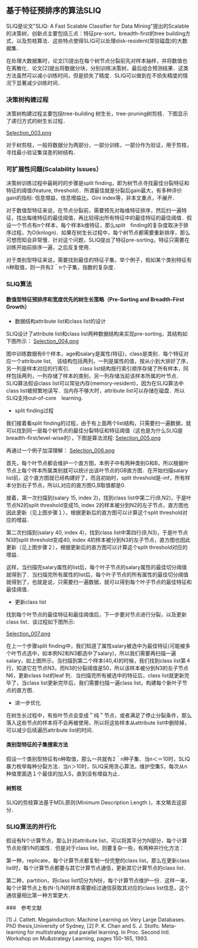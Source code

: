 ## 基于特征预排序的算法SLIQ

SLIQ是论文"SLIQ: A Fast Scalable Classifier for Data Mining"提出的Scalable的决策树，创新点主要包括三点：特征pre-sort，breadth-first的tree building方式，以及剪枝算法．这些特点使得SLIQ可以处理disk-resident(常驻磁盘)的大数据集．

在处理大数据集时，论文[1]提出在每个树节点分裂前先对样本抽样，并将数值也在离散化．论文[2]提出将数据分块，分别训练决策树，最后组合预测结果．这类方法虽然可以减小训练时间，但是损失了精度．SLIQ可以做到在不损失精度的情况下显著减少训练时间．



### 决策树构建过程

决策树构建过程主要包括tree-building 树生长，tree-pruning树剪枝．下图显示了递归方式的树生长过程．

[Selection_003.png]()

对于树剪枝，一般将数据分为两部分，一部分训练，一部分作为验证，用于剪枝，寻找最小验证集误差的树结构．


### 可扩展性问题(Scalability Issues）

决策树训练过程中最耗时的步骤是split finding，即为树节点寻找最佳分裂特征和特征的阈值(feature, threshold)．所谓最佳就是分裂后gain最大，有多种评价gain的指标: 信息增益，信息增益比，Gini index等，非本文重点，不展开．

对于数值型特征来说，在节点分裂前，需要预先对每维特征排序，然后扫一遍特征，找出每维特征的最佳阈值，再比较得出所有特征中的最佳特征的最佳阈值．假设一个节点有n个样本，每个样本k维特征，那么split　finding的复杂度取决于排序过程，为O(knlogn)．如果在树生长过程中，每个树节点都需要重新排序，那么可想而知会非常慢．针对这个问题，SLIQ提出了特征pre-sorting，特征只需要在训练开始前排序一遍，之后反复使用．

对于类别型特征来说，需要找到最佳的特征子集，举个例子，假如某个类别特征有n种取值，则一共有2＾n个子集，指数的复杂度．


### SLIQ算法

#### 数值型特征预排序和宽度优先的树生长策略（Pre-Sorting and Breadth-First Growth）

- 数据结构attribute list和class list的设计

SLIQ设计了attribute list和class list两种数据结构来实现pre-sorting，其结构如下图所示：
[Selection_004.png]()

图中训练数据有6个样本，age和salary是属性(特征)，class是类别．每个特征对应一个attribute list,　该结构包括两列，一列是属性的值，按从小到大排好了序，另一列是样本对应的行索引.　　class list结构按行索引顺序存储了所有样本，同样包括两列，一列存储了样本的类别，另一列存储当前该样本所属的叶节点．SLIQ算法假设class list可以常驻内存(memory-resident)，因为在SLIQ算法中class list被频繁地读写．当内存不够大时，attribute list可以存储在磁盘．所以SLIQ支持out-of-core　learning.

- split finding过程

我们接着看split finding的过程，由于有上面两个list结构，只需要扫一遍数据，就可以找到同一层每个树节点的最佳分裂特征和特征阈值（这也是为什么SLIQ是breadth-first/level-wise的），下图是算法流程:
[Selection_005.png]()

再通过一个例子加深理解：
[Selection_006.png]()

首先，每个叶节点都会维护一个直方图，本例子中有两种类别G和B，所以根据叶节点上每个样本所属类别就可以统计出该叶节点的GB直方图．在开始扫描salary　list前，这个直方图就已经构建好了，而且初始时，split threshold是-inf，所有样本分到右子节点，所以L对应的直方图G,B取值都是0.　

接着，第一次扫描到(salary 15, index 2)，找到class list中第二行(B,N2)，于是叶节点N2的split threshold变成15, index 2的样本被分到N2的左子节点，直方图也因此更新（见上图步骤１），根据更新后的直方图可以计算这个split threshold对应的增益．

第二次扫描到(salary 40, index 4)，找到class list中第四行(B,N3)，于是叶节点N3的split threshold变成40, index 4的样本被分到N3的左子节点，直方图也因此更新（见上图步骤２），根据更新后的直方图可以计算这个split threshold对应的增益．

这样，当扫描完salary属性的list后，每个叶子节点的salary属性的最佳切分阈值就得到了．当扫描完所有属性的list后，每个叶子节点的所有属性的最佳切分阈值就得到了，也就是说，只需要扫一遍数据，就可以得到每个叶子节点的最佳特征和最佳阈值．

- 更新class list

找到每个叶节点的最佳特征和最佳阈值后，下一步要对节点进行分裂，以及更新class list．该过程如下图所示:

[Selection_007.png]()

在上一个步骤split finding中，我们知道了属性salary被选中为最佳特征(可能被多个叶节点选中，如本例N2和N3都选中了salary)，所以我们需要再扫描一遍salary，如上图所示，当扫描到第二个样本(40,4)的时候，我们找到class list第４行，知道它在节点N3，而N3的分裂阈值是50，所以该样本被分到N3的左子节点N6，更新class list的leaf 列．当扫描完所有被选中的特征后，class list就更新完毕了，当class list更新完毕后，我们需要扫描一遍class list，构建每个新叶子节点的直方图．

- 进一步优化

在树生长过程中，有些叶节点会变成＂纯＂节点，或者满足了停止分裂条件，那么落入这些节点的样本将不会再被使用，所以将这些样本从attribute list中删除掉，可以减少后续遍历attribute list的时间．


#### 类别型特征的子集搜索方法

假设一个类别型特征有n种取值，那么一共就有2＾n种子集．当n＜＝10时，SLIQ暴力枚举每种分裂方法．当n＞10时，SLIQ采用贪心算法，维护空集S，每次从n种值里面选１个最佳的加入S，直到没有增益为止．


#### 树剪枝

SLIQ的剪枝算法基于MDL原则(Minimum Description Length )，本文略去这部分．


### SLIQ算法的并行化

假设有N个计算节点，那么针对attribute list，可以将其平分为N部分，每个计算节点处理1/N的属性．但是对于class list，则要复杂一些，有两种并行化方法：

第一种，replicate，每个计算节点都复制一份完整的class list，那么在更新class list时，每个计算节点都要与其它计算节点通信，更新其它计算节点的class list．

第二种，partition，将class list切分为N份，每个计算节点维护一份．这样一来，每个计算节点上有(N-1)/N的样本需要经过通信获取其对应的class list信息，这个通信量相比第一种方案更大．

###　参考文献

[1] J. Catlett. Megainduction: Machine Learning on Very Large Databases. PhD thesis,University of Sydney, 
[2] P. K. Chan and S. J. StoIfo. Meta-learning for multistrategy and parallel learning. In Proc. Second Intl. Workshop on Mu&strategy Learning, pages 150-165, 1993. 
